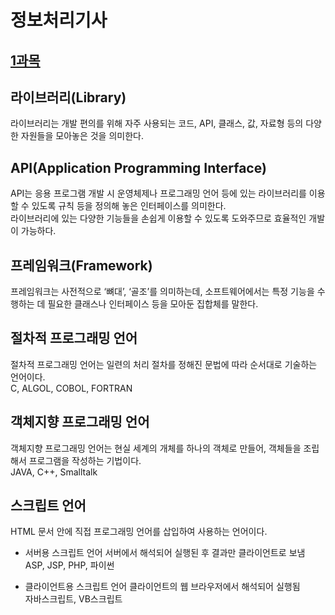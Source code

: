 # 정보처리기사

## [1과목](<https://github.com/Exist95/jungbo/blob/main/01%EC%9E%A5(%EC%9A%94%EA%B5%AC%EC%82%AC%ED%95%AD%20%ED%99%95%EC%9D%B8).md>)

## 라이브러리(Library)

라이브러리는 개발 편의를 위해 자주 사용되는 코드, API, 클래스, 값, 자료형 등의 다양한 자원들을 모아놓은 것을 의미한다.

## API(Application Programming Interface)

API는 응용 프로그램 개발 시 운영체제나 프로그래밍 언어 등에 있는 라이브러리를 이용할 수 있도록 규칙 등을 정의해 놓은 인터페이스를 의미한다. <br>라이브러리에 있는 다양한 기능들을 손쉽게 이용할 수 있도록 도와주므로 효율적인 개발이 가능하다.

## 프레임워크(Framework)

프레임워크는 사전적으로 ‘뼈대’, ‘골조’를 의미하는데, 소프트웨어에서는 특정 기능을 수행하는 데 필요한 클래스나 인터페이스 등을 모아둔 집합체를 말한다.

## 절차적 프로그래밍 언어

절차적 프로그래밍 언어는 일련의 처리 절차를 정해진 문법에 따라 순서대로 기술하는 언어이다.
<br>C, ALGOL, COBOL, FORTRAN

## 객체지향 프로그래밍 언어

객체지향 프로그래밍 언어는 현실 세계의 개체를 하나의 객체로 만들어, 객체들을 조립해서 프로그램을 작성하는 기법이다.
<br>JAVA, C++, Smalltalk

## 스크립트 언어

HTML 문서 안에 직접 프로그래밍 언어를 삽입하여 사용하는 언어이다.

- 서버용 스크립트 언어
  서버에서 해석되어 실행된 후 결과만 클라이언트로 보냄
  <br>ASP, JSP, PHP, 파이썬

- 클라이언트용 스크립트 언어
  클라이언트의 웹 브라우저에서 해석되어 실행됨
  <br>자바스크립트, VB스크립트
